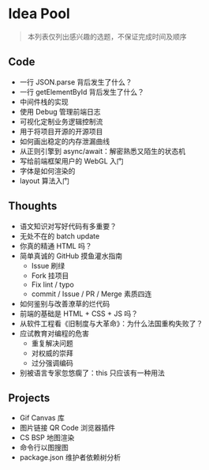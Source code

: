 # Idea Pool
> 本列表仅列出感兴趣的选题，不保证完成时间及顺序

## Code
* 一行 JSON.parse 背后发生了什么？
* 一行 getElementById 背后发生了什么？
* 中间件栈的实现
* 使用 Debug 管理前端日志
* 可视化定制业务逻辑控制流
* 用于将项目开源的开源项目
* 如何画出稳定的内存泄漏曲线
* 从正则引擎到 async/await：解密熟悉又陌生的状态机
* 写给前端框架用户的 WebGL 入门
* 字体是如何渲染的
* layout 算法入门

## Thoughts
* 语文知识对写好代码有多重要？
* 无处不在的 batch update
* 你真的精通 HTML 吗？
* 简单真诚的 GitHub 摸鱼灌水指南
  * Issue 刷绿
  * Fork 挂项目
  * Fix lint / typo
  * commit / Issue / PR / Merge 素质四连
* 如何鉴别与改善潦草的烂代码
* 前端的基础是 HTML + CSS + JS 吗？
* 从软件工程看《旧制度与大革命》：为什么法国重构失败了？
* 应试教育对编程的危害
  * 重复解决问题
  * 对权威的崇拜
  * 过分强调编码
* 别被语言专家忽悠瘸了：this 只应该有一种用法


## Projects
* Gif Canvas 库
* 图片链接 QR Code 浏览器插件
* CS BSP 地图渲染
* 命令行以图搜图
* package.json 维护者依赖树分析

<!-- Happy New Year! -->
<!-- Happy Birthday! -->
